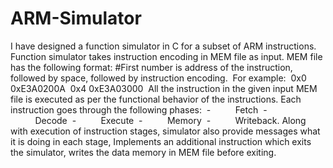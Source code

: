 # ARM-Simulator
I have designed a function simulator in C for a subset of ARM instructions. Function simulator takes instruction encoding in MEM file as input. MEM file has the following format:  #First number is address of the instruction, followed by space, followed by instruction encoding.  For example:  0x0 0xE3A0200A  0x4 0xE3A03000   All the instruction in the given input MEM file is executed as per the functional behavior of the instructions. Each instruction goes through the following phases:  -          Fetch  -          Decode  -          Execute  -          Memory  -          Writeback.  Along with execution of instruction stages, simulator also provide messages what it is doing in each stage, Implements an additional instruction which exits the simulator, writes the data memory in MEM file before exiting.  
